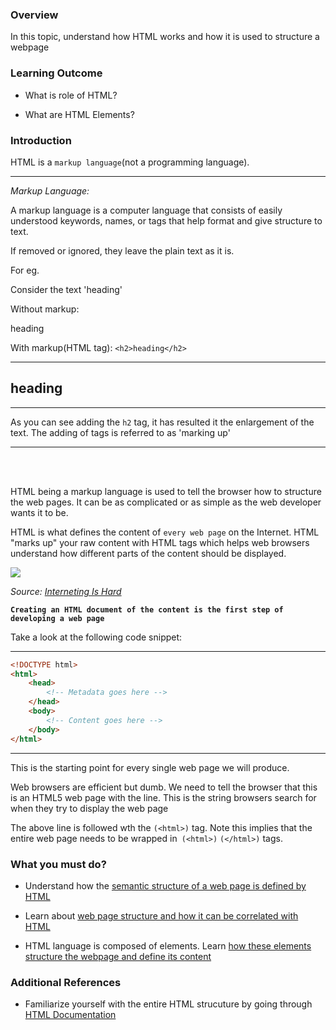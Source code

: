 ### Overview
In this topic, understand how HTML works and how it is used to structure a webpage  


### Learning Outcome

- What is role of HTML?

- What are HTML Elements?

### Introduction

HTML is a `markup language`(not a programming language).

---

*Markup Language:*


A markup language is a computer language that consists of easily understood keywords, names, or tags that help format and give structure to text.

If removed or ignored, they leave the plain text as it is.

For eg.

Consider the text 'heading'

Without markup: 

heading

With markup(HTML tag): `<h2>heading</h2>` 

--- 

<h2>heading</h2>

---


As you can see adding the `h2` tag, it has resulted it the enlargement of the text. The adding of tags is referred to as 'marking up'

---

<br>
<br>

HTML being a markup language is used to tell the browser how to structure the web pages. It can be as complicated or as simple as the web developer wants it to be.  

HTML is what defines the content of `every web page` on the Internet. HTML "marks up" your raw content with HTML tags which helps web browsers understand how different parts of the content should be displayed. 


![](https://github.com/greyatom-school/the-minerva-project/raw/master/FEWD/sprint_0/2.%20Foundations%20of%20HTML/images/html_1.PNG)

*Source: [Interneting Is Hard](https://internetingishard.com/html-and-css/basic-web-pages/)*

**`Creating an HTML document of the content is the first step of developing a web page`**

Take a look at the following code snippet:


***
```html
<!DOCTYPE html>
<html>
    <head>
        <!-- Metadata goes here -->
    </head>
    <body>
        <!-- Content goes here -->
    </body>
</html>    
```
***

This is the starting point for every single web page we will produce.

Web browsers are efficient but dumb. We need to tell the browser that this is an HTML5 web page with the <!DOCTYPE html> line. This is the string browsers search for when they try to display the web page

The above line is followed wth the `(<html>)` tag. Note this implies that the entire web page needs to be wrapped in` (<html>)` `(</html>)` tags. 


### What you must do?


- Understand how the [semantic structure of a web page is defined by HTML](http://webapps-for-beginners.rubymonstas.org/html.html)

- Learn about [web page structure and how it can be correlated with HTML](https://developer.mozilla.org/en-US/docs/Learn/HTML/Introduction_to_HTML/Document_and_website_structure)

- HTML language is composed of elements. Learn [how these elements structure the webpage and define its content](https://www.javatpoint.com/html-elements)


### Additional References

- Familiarize yourself with the entire HTML strucuture by going through [HTML Documentation](https://developer.mozilla.org/en-US/docs/Web/HTML/Element) 

